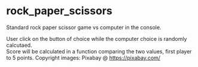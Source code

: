 # rock_paper_scissors
Standard rock paper scissor game vs computer in the console.

User click on the button of choice while the computer choice is randomly calcutaed.  
Score will be calculated in a function comparing the two values, first player to 5 points.
 Copyright images: Pixabay @ https://pixabay.com/
